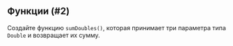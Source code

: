 ## Функции (#2)

Создайте функцию `sumDoubles()`, которая принимает три параметра типа `Double` и возвращает их сумму.